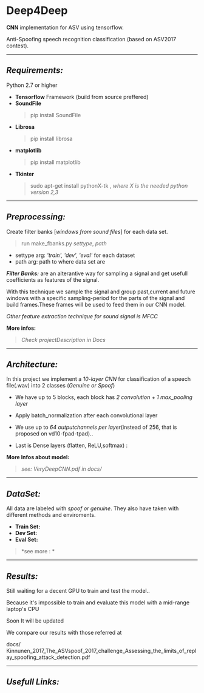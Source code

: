 # Deep4Deep
**CNN** implementation for ASV using tensorflow.

Anti-Spoofing speech recognition classification (based on ASV2017 contest).
__________________________________________________________________________________________________________________________
**_Requirements:_**
-----------------

Python 2.7 or higher

- **Tensorflow** Framework (build from source preffered)
- **SoundFile** 
  > pip install SoundFile
- **Librosa**
  > pip install librosa
- **matplotlib**
  > pip install matplotlib
- **Tkinter** 
  > sudo apt-get install pythonX-tk , *where X is the needed python version 2,3*

_________________________________________________________________________________________________________________________
**_Preprocessing:_**
--------------------
Create filter banks [*windows from sound files*] for each data set.

> run make_fbanks.py *settype*, *path*
  - settype arg: *'train', 'dev', 'eval'* for each dataset
  - path arg: path to where data set are

**_Filter Banks:_** are an alterantive way for sampling a signal and get usefull coefficients as features of the signal. 

With this technique we sample the signal and group past,current and future windows with a specific sampling-period for the parts of the signal 
and build frames.These frames will be used to feed them in our CNN model.

*Other feature extraction technique for sound signal is MFCC*
 
**More infos:**

 > *Check projectDescription in Docs*
_________________________________________________________________________________________________________________________
**_Architecture:_**
-------------------
In this project we implement a *10-layer CNN* for classification of a speech file(.wav) into 2 classes (*Genuine or Spoof*)

- We have up to 5 blocks, each block has *2 convolution + 1 max_pooling layer*

 * Apply batch_normalization after each convolutional layer

- We use up to *64 outputchannels per layer*(instead of 256, that is proposed on vd10-fpad-tpad)..


- Last is Dense layers (flatten, ReLU,softmax) : 

**More Infos about model:**
  >  *see: VeryDeepCNN.pdf in docs/*
_____________________________________________________________________________________________________________________________

_DataSet:_
----------
All data are labeled with *spoof or genuine*. They also have taken with different methods and enviroments. 
- **Train Set:** 
- **Dev Set:**
- **Eval Set:**

> *see more : *
_____________________________________________________________________________________________________________________________
**_Results:_**
---------------
Still waiting for a decent GPU to train and test the model..

Because it's impossible to train and evaluate this model with a mid-range laptop's CPU

Soon It will be updated

We compare our results with those referred at

docs/ Kinnunen_2017_The_ASVspoof_2017_challenge_Assessing_the_limits_of_replay_spoofing_attack_detection.pdf

______________________________________________________________________________________________________
*Usefull Links:*
----------------
